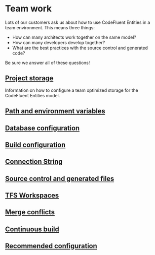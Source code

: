 # Team work

Lots of our customers ask us about how to use CodeFluent Entities in a team environment. This means three things:
- How can many architects work together on the same model?
- How can many developers develop together?
- What are the best practices with the source control and generated code?

Be sure we answer all of these questions!


## [Project storage](team-work/project_storage.md)

Information on how to configure a team optimized storage for the CodeFluent Entities model.

## [Path and environment variables](team-work/path_and_environment_variables.md)

## [Database configuration](team-work/database_configuration.md)

## [Build configuration](team-work/build_configuration.md)

## [Connection String](team-work/connection_string.md)

## [Source control and generated files](team-work/source_control_and_generated_files.md)

## [TFS Workspaces](team-work/tfs_workspaces.md)

## [Merge conflicts](team-work/merge_conflicts.md)

## [Continuous build](team-work/continuous_build.md)

## [Recommended configuration](team-work/recommended_configuration.md)